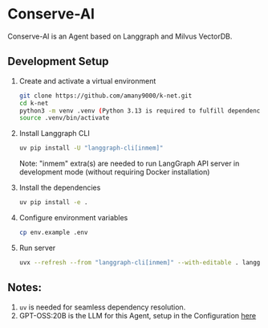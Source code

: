 # Conserve-AI
Conserve-AI is an Agent based on Langgraph and Milvus VectorDB.

## Development Setup

1.  Create and activate a virtual environment
    ```bash
    git clone https://github.com/amany9000/k-net.git
    cd k-net
    python3 -m venv .venv (Python 3.13 is required to fulfill dependencies)
    source .venv/bin/activate
    ```

2.  Install Langgraph CLI
    ```bash
    uv pip install -U "langgraph-cli[inmem]"
    ```
    Note: "inmem" extra(s) are needed to run LangGraph API server in development mode (without requiring Docker installation)

3.  Install the dependencies
    ```bash
    uv pip install -e .
    ```

4.  Configure environment variables
    ```bash
    cp env.example .env
    ```
5.  Run server
    ```bash
    uvx --refresh --from "langgraph-cli[inmem]" --with-editable . langgraph dev --allow-blocking
    ```

## Notes:
1. `uv` is needed for seamless dependency resolution.
2. GPT-OSS:20B is the LLM for this Agent, setup in the Configuration [here](src/langgraph-knet/configuration.py  )
